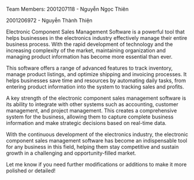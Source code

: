 Team Members:
2001207118 - Nguyễn Ngọc Thiên

2001206972 - Nguyễn Thành Thiện

Electronic Component Sales Management Software is a powerful tool that helps businesses in the electronics industry effectively manage their entire business process. With the rapid development of technology and the increasing complexity of the market, maintaining organization and managing product information has become more essential than ever.

This software offers a range of advanced features to track inventory, manage product listings, and optimize shipping and invoicing processes. It helps businesses save time and resources by automating daily tasks, from entering product information into the system to tracking sales and profits.

A key strength of the electronic component sales management software is its ability to integrate with other systems such as accounting, customer management, and project management. This creates a comprehensive system for the business, allowing them to capture complete business information and make strategic decisions based on real-time data.

With the continuous development of the electronics industry, the electronic component sales management software has become an indispensable tool for any business in this field, helping them stay competitive and sustain growth in a challenging and opportunity-filled market.

Let me know if you need further modifications or additions to make it more polished or detailed!
